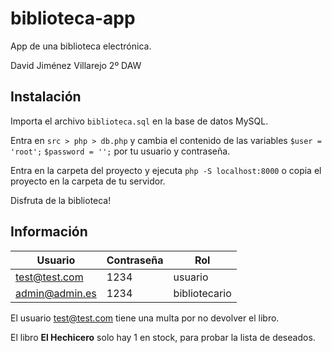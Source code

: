 # biblioteca-app

App de una biblioteca electrónica.

David Jiménez Villarejo 2º DAW

## Instalación

Importa el archivo `biblioteca.sql` en la base de datos MySQL.

Entra en `src > php > db.php` y cambia el contenido de las variables `$user = 'root';` `$password = '';` por tu usuario y contraseña.

Entra en la carpeta del proyecto y ejecuta `php -S localhost:8000` o copia el proyecto en la carpeta de tu servidor.

Disfruta de la biblioteca!

## Información

| Usuario            | Contraseña  | Rol           |
| -----------        | ----------- | -----------   |
| test@test.com      | 1234        | usuario       |
| admin@admin.es     | 1234        | bibliotecario |

El usuario test@test.com tiene una multa por no devolver el libro.

El libro <strong>El Hechicero</strong> solo hay 1 en stock, para probar la lista de deseados.
